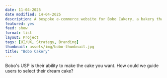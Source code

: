 ```yaml
---
date: 11-04-2025
date modified: 14-04-2025
description: A bespoke e-commerce website for Bobo Cakery, a bakery that specialises in highly-customised artisanal cakes.
featured: yes
feed: show
format: list
layout: Project
tags: [UI/UX, Strategy, Branding]
thumbnail: assets/img/bobo-thumbnail.jpg
title: "Bobo Cakery"
---
```


Bobo's USP is their ability to make the cake you want. How could we guide users to select their dream cake?